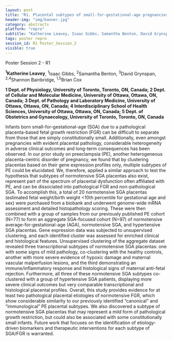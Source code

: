 ```yaml
---
layout: post
title: "R1. Placental subtypes of small-for-gestational-age pregnancies"
header-img: "img/banner.jpg"
category: abstracts
platform: "repro"
subtitle: "Katherine Leavey, Isaac Gibbs, Samantha Benton, David Grynspan, Shannon Bainbridge, Brian Cox"
tags: poster repro
session_id: R1 Poster_Session_2
visible: true
---
```

Poster Session 2 - R1

**<sup>1</sup>Katherine Leavey**, <sup>1</sup>Isaac Gibbs, <sup>2</sup>Samantha Benton, <sup>3</sup>David Grynspan, <sup>2,4</sup>Shannon Bainbridge, <sup>1,5</sup>Brian Cox

__1 Dept. of Physiology, University of Toronto, Toronto, ON, Canada; 2 Dept. of Cellular and Molecular Medicine, University of Ottawa, Ottawa, ON, Canada; 3 Dept. of Pathology and Laboratory Medicine, University of Ottawa, Ottawa, ON, Canada; 4 Interdisciplinary School of Health Sciences, University of Ottawa, Ottawa, ON, Canada; 5 Dept. of Obstetrics and Gynaecology, University of Toronto, Toronto, ON, Canada__

Infants born small-for-gestational-age (SGA) due to a pathological placenta-based fetal growth restriction (FGR) can be difficult to separate from those that are simply constitutionally small. Additionally, even amongst pregnancies with evident placental pathology, considerable heterogeneity in adverse clinical outcomes and long-term consequences has been observed. In our prior study on preeclampsia (PE), another heterogeneous placenta-centric disorder of pregnancy, we found that by clustering placentas based on their gene expression profiles only, multiple subtypes of PE could be elucidated. We, therefore, applied a similar approach to test the hypothesis that subtypes of normotensive SGA placentas also exist, represent part of the spectrum of placental dysfunction often affiliated with PE, and can be dissociated into pathological FGR and non-pathological SGA. To accomplish this, a total of 20 normotensive SGA placentas (estimated fetal weight/birth weight <10th percentile for gestational age and sex) were purchased from a biobank and underwent genome-wide mRNA assessment and detailed histopathology scoring. These were then combined with a group of samples from our previously published PE cohort (N=77) to form an aggregate SGA-focused cohort (N=97) of normotensive average-for-gestational-age (AGA), normotensive SGA, and hypertensive SGA placentas. Gene expression data was subjected to unsupervised clustering, and each identified cluster was assessed for enriched clinical and histological features. Unsupervised clustering of the aggregate dataset revealed three transcriptional subtypes of normotensive SGA placentas: one with some signs of mild pathology, co-clustering with the healthy controls, another with more severe evidence of hypoxic damage and maternal vascular malperfusion lesions, and the third demonstrating an immune/inflammatory response and histological signs of maternal anti-fetal rejection. Furthermore, all three of these normotensive SGA subtypes co-clustered with a group of hypertensive SGA patients, displaying more severe clinical outcomes but very comparable transcriptional and histological placental profiles. Overall, this study provides evidence for at least two pathological placental etiologies of normotensive FGR, which show considerable similarity to our previously identified “canonical” and “immunological” PE placental subtypes. We also discovered a subtype of normotensive SGA placentas that may represent a mild form of pathological growth restriction, but could also be associated with some constitutionally small infants. Future work that focuses on the identification of etiology-driven biomarkers and therapeutic interventions for each subtype of SGA/FGR is warranted.